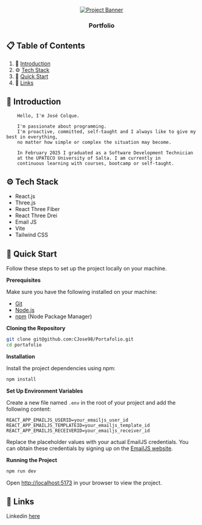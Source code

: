 <div align="center">
  <br />
    <a href="https://www.linkedin.com/in/jose-colque-8333361a1/" target="_blank">
      <img src="https://github.com/Cjose98/Portafolio/assets/Linkedin" alt="Project Banner">
    </a>
  <br />

  <h3 align="center">Portfolio</h3>
  
</div>

## 📋 <a name="table">Table of Contents</a>

1. 🤖 [Introduction](#introduction)
2. ⚙️ [Tech Stack](#tech-stack)
3. 🤸 [Quick Start](#quick-start)
4. 🔗 [Links](#links)


## <a name="introduction">🤖 Introduction</a>

        Hello, I'm José Colque.

        I'm passionate about programming.
        I'm proactive, committed, self-taught and I always like to give my best in everything,
        no matter how simple or complex the situation may become.

        In February 2025 I graduated as a Software Development Technician
        at the UPATECO University of Salta. I am currently in
        continuous learning with courses, bootcamp or self-taught.

## <a name="tech-stack">⚙️ Tech Stack</a>

- React.js
- Three.js
- React Three Fiber
- React Three Drei
- Email JS
- Vite
- Tailwind CSS


## <a name="quick-start">🤸 Quick Start</a>

Follow these steps to set up the project locally on your machine.

**Prerequisites**

Make sure you have the following installed on your machine:

- [Git](https://git-scm.com/)
- [Node.js](https://nodejs.org/en)
- [npm](https://www.npmjs.com/) (Node Package Manager)

**Cloning the Repository**

```bash
git clone git@github.com:CJose98/Portafolio.git
cd portafolio
```

**Installation**

Install the project dependencies using npm:

```bash
npm install
```

**Set Up Environment Variables**

Create a new file named `.env` in the root of your project and add the following content:

```env
REACT_APP_EMAILJS_USERID=your_emailjs_user_id
REACT_APP_EMAILJS_TEMPLATEID=your_emailjs_template_id
REACT_APP_EMAILJS_RECEIVERID=your_emailjs_receiver_id
```

Replace the placeholder values with your actual EmailJS credentials. You can obtain these credentials by signing up on the [EmailJS website](https://www.emailjs.com/).

**Running the Project**

```bash
npm run dev
```

Open [http://localhost:5173](http://localhost:5173) in your browser to view the project.



## <a name="links">🔗 Links</a>

Linkedin [here](https://www.linkedin.com/in/jose-colque-8333361a1/)
